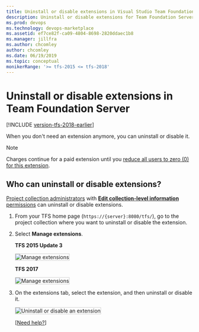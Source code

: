 ```yaml
---
title: Uninstall or disable extensions in Visual Studio Team Foundation Server (TFS)
description: Uninstall or disable extensions for Team Foundation Server
ms.prod: devops
ms.technology: devops-marketplace
ms.assetid: ef7ce82f-ca09-4804-8698-2820ddaec1b8
ms.manager: jillfra
ms.author: chcomley
author: chcomley
ms.date: 06/19/2019
ms.topic: conceptual
monikerRange: '>= tfs-2015 <= tfs-2018'
---
```


# Uninstall or disable extensions in Team Foundation Server

[!INCLUDE [version-tfs-2018-earlier](../../_shared/version-tfs-2018-earlier.md)]

When you don't need an extension anymore, you can uninstall or disable it.

> [!NOTE]
> Charges continue for a paid extension until you [reduce all users to zero (0) for this extension](./change-paid-extension-users.md). 

## Who can uninstall or disable extensions?

[Project collection administrators](../../organizations/security/set-project-collection-level-permissions.md) 
with [**Edit collection-level information** permissions](../../organizations/security/permissions.md#collection) 
can uninstall or disable extensions. 

1. From your TFS home page (```https://{server}:8080/tfs/```), go to the project collection where you want to uninstall or disable the extension.

2. Select **Manage extensions**.

   **TFS 2015 Update 3**

   <img alt="Manage extensions" src="../_shared/_img/manage-extensions.png" style="border: 1px solid #CCCCCC" />
	
   **TFS 2017**

   <img alt="Manage extensions" src="../_shared/_img/manage-extensions2-new.png" style="border: 1px solid #CCCCCC" />

3. On the extensions tab, select the extension, and then uninstall or disable it.

	<img alt="Uninstall or disable an extension" src="../_shared/_img/uninstall-disable.png" style="border: 1px solid #CCCCCC" />

   [[Need help?](../faq-extensions.md#q-how-do-i-get-support-for-the-visual-studio-marketplace)]